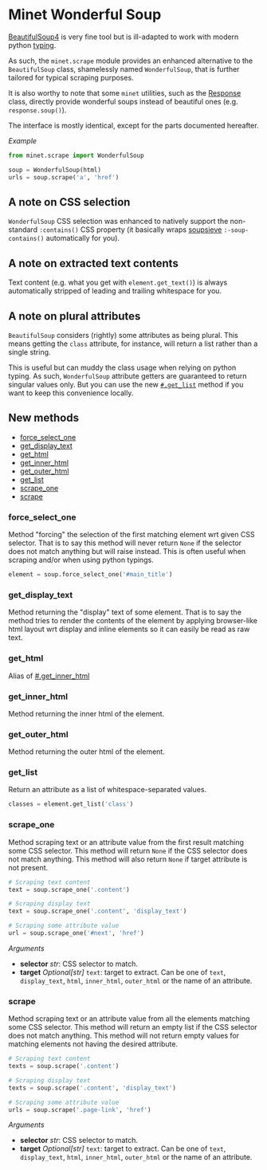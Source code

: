 # Minet Wonderful Soup

[BeautifulSoup4](https://www.crummy.com/software/BeautifulSoup/bs4/doc/) is very fine tool but is ill-adapted to work with modern python [typing](https://docs.python.org/3/library/typing.html).

As such, the `minet.scrape` module provides an enhanced alternative to the `BeautifulSoup` class, shamelessly named `WonderfulSoup`, that is further tailored for typical scraping purposes.

It is also worthy to note that some `minet` utilities, such as the [Response](./web.md#response) class, directly provide wonderful soups instead of beautiful ones (e.g. `response.soup()`).

The interface is mostly identical, except for the parts documented hereafter.

*Example*

```python
from minet.scrape import WonderfulSoup

soup = WonderfulSoup(html)
urls = soup.scrape('a', 'href')
```

## A note on CSS selection

`WonderfulSoup` CSS selection was enhanced to natively support the non-standard `:contains()` CSS property (it basically wraps [soupsieve](https://facelessuser.github.io/soupsieve/) `:-soup-contains()` automatically for you).

## A note on extracted text contents

Text content (e.g. what you get with `element.get_text()`) is always automatically stripped of leading and trailing whitespace for you.

## A note on plural attributes

`BeautifulSoup` considers (rightly) some attributes as being plural. This means getting the `class` attribute, for instance, will return a list rather than a single string.

This is useful but can muddy the class usage when relying on python typing. As such, `WonderfulSoup` attribute getters are guaranteed to return singular values only. But you can use the new [`#.get_list`](#get_list) method if you want to keep this convenience locally.

## New methods

- [force_select_one](#force_select_one)
- [get_display_text](#get_display_text)
- [get_html](#get_html)
- [get_inner_html](#get_inner_html)
- [get_outer_html](#get_outer_html)
- [get_list](#get_list)
- [scrape_one](#scrape_one)
- [scrape](#scrape)

### force_select_one

Method "forcing" the selection of the first matching element wrt given CSS selector. That is to say this method will never return `None` if the selector does not match anything but will raise instead. This is often useful when scraping and/or when using python typings.

```python
element = soup.force_select_one('#main_title')
```

### get_display_text

Method returning the "display" text of some element. That is to say the method tries to render the contents of the element by applying browser-like html layout wrt display and inline elements so it can easily be read as raw text.

### get_html

Alias of [#.get_inner_html](#get_inner_html)

### get_inner_html

Method returning the inner html of the element.

### get_outer_html

Method returning the outer html of the element.

### get_list

Return an attribute as a list of whitespace-separated values.

```python
classes = element.get_list('class')
```

### scrape_one

Method scraping text or an attribute value from the first result matching some CSS selector. This method will return `None` if the CSS selector does not match anything. This method will also return `None` if target attribute is not present.

```python
# Scraping text content
text = soup.scrape_one('.content')

# Scraping display text
text = soup.scrape_one('.content', 'display_text')

# Scraping some attribute value
url = soup.scrape_one('#next', 'href')
```

*Arguments*

- **selector** *str*: CSS selector to match.
- **target** *Optional[str]* `text`: target to extract. Can be one of `text`, `display_text`, `html`, `inner_html`, `outer_html` or the name of an attribute.

### scrape

Method scraping text or an attribute value from all the elements matching some CSS selector. This method will return an empty list if the CSS selector does not match anything. This method will not return empty values for matching elements not having the desired attribute.

```python
# Scraping text content
texts = soup.scrape('.content')

# Scraping display text
texts = soup.scrape('.content', 'display_text')

# Scraping some attribute value
urls = soup.scrape('.page-link', 'href')
```

*Arguments*

- **selector** *str*: CSS selector to match.
- **target** *Optional[str]* `text`: target to extract. Can be one of `text`, `display_text`, `html`, `inner_html`, `outer_html` or the name of an attribute.
